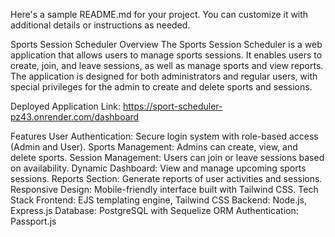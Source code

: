 
Here's a sample README.md for your project. You can customize it with additional details or instructions as needed.

Sports Session Scheduler
Overview
The Sports Session Scheduler is a web application that allows users to manage sports sessions. It enables users to create, join, and leave sessions, as well as manage sports and view reports. The application is designed for both administrators and regular users, with special privileges for the admin to create and delete sports and sessions.

Deployed Application Link:
https://sport-scheduler-pz43.onrender.com/dashboard

Features
User Authentication: Secure login system with role-based access (Admin and User).
Sports Management: Admins can create, view, and delete sports.
Session Management: Users can join or leave sessions based on availability.
Dynamic Dashboard: View and manage upcoming sports sessions.
Reports Section: Generate reports of user activities and sessions.
Responsive Design: Mobile-friendly interface built with Tailwind CSS.
Tech Stack
Frontend: EJS templating engine, Tailwind CSS
Backend: Node.js, Express.js
Database: PostgreSQL with Sequelize ORM
Authentication: Passport.js
